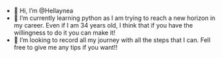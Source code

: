 - 👋 Hi, I’m @Hellaynea
- 🌱 I’m currently learning python as I am trying to reach a new horizon in my career. Even if I am 34 years old, I think that if you have the willingness to do it you can make it!
- 💞️ I’m looking to record all my journey with all the steps that I can. Fell free to give me any tips if you want!! 

<!---
Hellaynea/Hellaynea is a ✨ special ✨ repository because its `README.md` (this file) appears on your GitHub profile.
You can click the Preview link to take a look at your changes.
--->
